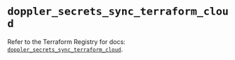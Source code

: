 # `doppler_secrets_sync_terraform_cloud`

Refer to the Terraform Registry for docs: [`doppler_secrets_sync_terraform_cloud`](https://registry.terraform.io/providers/dopplerhq/doppler/1.21.0/docs/resources/secrets_sync_terraform_cloud).
